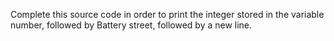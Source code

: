 Complete this source code in order to print the integer stored in the variable number, followed by Battery street, followed by a new line.
